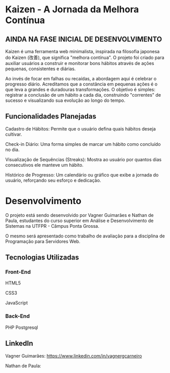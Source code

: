 # Kaizen - A Jornada da Melhora Contínua

## AINDA NA FASE INICIAL DE DESENVOLVIMENTO
 Kaizen é uma ferramenta web minimalista, inspirada na filosofia japonesa do Kaizen (改善), que significa "melhora contínua". O projeto foi criado para auxiliar usuários a construir e monitorar bons hábitos através de ações pequenas, consistentes e diárias.

Ao invés de focar em falhas ou recaídas, a abordagem aqui é celebrar o progresso diário. Acreditamos que a constância em pequenas ações é o que leva a grandes e duradouras transformações. O objetivo é simples: registrar a conclusão de um hábito a cada dia, construindo "correntes" de sucesso e visualizando sua evolução ao longo do tempo.

## Funcionalidades Planejadas
Cadastro de Hábitos: Permite que o usuário defina quais hábitos deseja cultivar.

Check-in Diário: Uma forma simples de marcar um hábito como concluído no dia.

Visualização de Sequências (Streaks): Mostra ao usuário por quantos dias consecutivos ele manteve um hábito.

Histórico de Progresso: Um calendário ou gráfico que exibe a jornada do usuário, reforçando seu esforço e dedicação.

# Desenvolvimento
O projeto está sendo desenvolvido por Vagner Guimarães e Nathan de Paula, estudantes do curso superior em Análise e Desenvolvimento de Sistemas na UTFPR - Câmpus Ponta Grossa.

O mesmo será apresentado como trabalho de avaliação para a disciplina de Programação para Servidores Web.

## Tecnologias Utilizadas
### Front-End
HTML5

CSS3

JavaScript


### Back-End
PHP
Postgresql

## LinkedIn
Vagner Guimarães: https://www.linkedin.com/in/vagnergcarneiro

Nathan de Paula:
